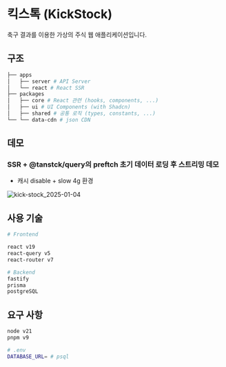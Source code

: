 # 킥스톡 (KickStock)

축구 결과를 이용한 가상의 주식 웹 애플리케이션입니다.

## 구조

```sh
├── apps
│   ├── server # API Server
│   └── react # React SSR
├── packages
│   ├── core # React 관련 (hooks, components, ...)
│   ├── ui # UI Components (with Shadcn)
│   ├── shared # 공통 로직 (types, constants, ...)
└── └── data-cdn # json CDN
```

## 데모

### SSR + @tanstck/query의 preftch 초기 데이터 로딩 후 스트리밍 데모
- 캐시 disable + slow 4g 환경

![kick-stock_2025-01-04](https://github.com/user-attachments/assets/bf72c613-cadc-475d-82ee-5f5f903c49bc)


## 사용 기술

```sh
# Frontend

react v19
react-query v5
react-router v7

# Backend
fastify
prisma
postgreSQL
```

## 요구 사항

```sh
node v21
pnpm v9
```

```sh
# .env
DATABASE_URL= # psql
```
